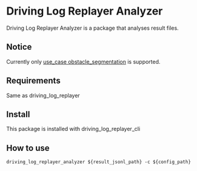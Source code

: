 # Driving Log Replayer Analyzer

Driving Log Replayer Analyzer is a package that analyses result files.

## Notice

Currently only [use_case obstacle_segmentation](https://github.com/tier4/driving_log_replayer/blob/main/docs/use_case/obstacle_segmentation.ja.md) is supported.

## Requirements

Same as driving_log_replayer

## Install

This package is installed with driving_log_replayer_cli

## How to use

```shell
driving_log_replayer_analyzer ${result_jsonl_path} -c ${config_path}
```
